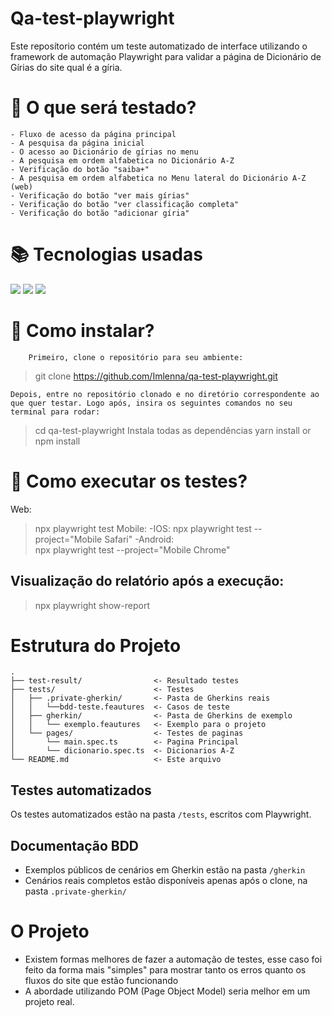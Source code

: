 # Qa-test-playwright

Este reposítorio contém um teste automatizado de interface utilizando o framework de automação Playwright para validar a página de Dicionário de Gírias do site qual é a gíria. 

# :mag_right: O que será testado?
    - Fluxo de acesso da página principal
    - A pesquisa da página inicial
    - O acesso ao Dicionário de gírias no menu
    - A pesquisa em ordem alfabetica no Dicionário A-Z
    - Verificação do botão "saiba+"
    - A pesquisa em ordem alfabetica no Menu lateral do Dicionário A-Z (web)
    - Verificação do botão "ver mais gírias"
    - Verificação do botão "ver classificação completa"
    - Verificação do botão "adicionar gíria"

# :books: Tecnologias usadas
<img src="https://img.shields.io/badge/-playwright-%232EAD33?style=for-the-badge&logo=playwright&logoColor=white">
<img src="https://img.shields.io/badge/node.js-6DA55F?style=for-the-badge&logo=node.js&logoColor=white">
<img src="https://img.shields.io/badge/TypeScript-%23007ACC.svg?style=for-the-badge&logo=typescript&logoColor=white">
    
# :open_file_folder: Como instalar?
        Primeiro, clone o repositório para seu ambiente:
> git clone https://github.com/Imlenna/qa-test-playwright.git

    Depois, entre no repositório clonado e no diretório correspondente ao que quer testar. Logo após, insira os seguintes comandos no seu terminal para rodar:
> cd qa-test-playwright
    Instala todas as dependências
> yarn install or npm install

# :arrows_counterclockwise: Como executar os testes?
Web:
> npx playwright test
Mobile:
-IOS: 
>npx playwright test --project="Mobile Safari"
-Android:    
>npx playwright test --project="Mobile Chrome"

## Visualização do relatório após a execução:
> npx playwright show-report


# Estrutura do Projeto

```tree
.
├── test-result/                <- Resultado testes 
├── tests/                      <- Testes
│   ├── .private-gherkin/       <- Pasta de Gherkins reais
│   │   └──bdd-teste.feautures  <- Casos de teste      
│   ├── gherkin/                <- Pasta de Gherkins de exemplo
│   │   └── exemplo.feautures   <- Exemplo para o projeto
│   └── pages/                  <- Testes de paginas
│       └── main.spec.ts        <- Pagina Principal
│       └── dicionario.spec.ts  <- Dicionarios A-Z
└── README.md                   <- Este arquivo
```

## Testes automatizados
Os testes automatizados estão na pasta `/tests`, escritos com Playwright.

## Documentação BDD
- Exemplos públicos de cenários em Gherkin estão na pasta `/gherkin`
- Cenários reais completos estão disponíveis apenas após o clone, na pasta `.private-gherkin/`

# O Projeto

 - Existem formas melhores de fazer a automação de testes, esse caso foi feito da forma mais "simples" para mostrar tanto os erros quanto os fluxos do site que estão funcionando
 - A abordade utilizando POM (Page Object Model) seria melhor em um projeto real.
